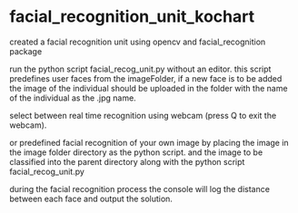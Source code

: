# facial_recognition_unit_kochart
created a facial recognition unit using opencv and facial_recognition package

run the python script facial_recog_unit.py without an editor.
this script predefines user faces from the imageFolder,
if a new face is to be added the image of the individual should be uploaded in the folder with the name of the individual as the .jpg name.

select between real time recognition using webcam (press Q to exit the webcam).

or predefined facial recognition of your own image by placing the image in the image folder directory as the python script.
and the image to be classified into the parent directory along with the python script facial_recog_unit.py

during the facial recognition process the console will log the distance between each face and output the solution.
